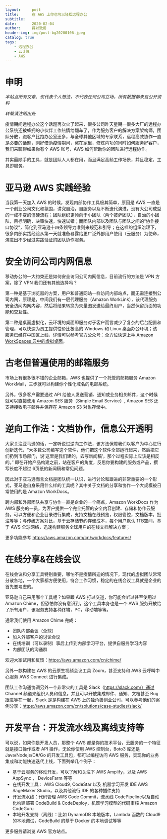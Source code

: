```yaml
---
layout:     post
title:      在 AWS 上你也可以轻松远程办公
subtitle:   
date:       2020-02-04
author:     薛以致用
header-img: img/post-bg20200106.jpeg
catalog: true
tags:
    - 远程办公
    - 云计算
    - AWS
---
```

# 申明

_本站点所有文章，仅代表个人想法，不代表任何公司立场，所有数据都来自公开资料_

*转载请注明出处*

疫情期间远程办公这个话题再次火了起来，很多公司昨天星期一很多大厂的远程办公系统还被蜂拥的小伙伴工作热情给翻车了，作为服务客户的解决方案架构师，团队分散，跑客户比跑办公室还多，与全球其他区域的专家联系，远程高效协作一直是必要的话题，刚好借助疫情期间，窝在家里，修炼内功的同时如何服务好客户，我们来聊聊如果你有个 AWS 账号，AWS 如何帮助你的团队进行远程协作。

其实最顺手的工具，就是团队人人都在用，而且满足高频工作场景，并且稳定，工具即服务。

# 亚马逊 AWS 实践经验

当我第一天加入 AWS 的时候，发现内部协作工具极其简单，原因是 AWS 一直是一个创业公司文化和氛围，讲究自治，自服务以及不断迭代演进，没有大公司成型的一成不变的僵硬流程；团队组织更倾向于小团队（两个披萨团队），自治的小团队，目标明确，决策快速，快速试错；而团队内部以及团队与团队之间的“协作接口协议”，简化到亚马逊十四条领导力准则来规范和引导；在这样的组织治理下，很多内部实践经验从第一天就准备暴露给更广泛外部用户使用（云服务）为使命，演进出不少经过实践验证的团队协作服务。

# 安全访问公司内网信息

移动办公的一大约束还是如何安全访问公司内网信息，目前流行的方法是 VPN 方案，除了 VPN 我们还有其他选择吗？

第一种是基于浏览器的方案，用户和普通网站一样访问内部站点，而无需连接到公司内网，原理是，中间我们有一层代理服务（Amazon WorkLink），该代理服务安全访问内网内容，然后将结果转换为矢量图发送给最终用户，当然保留页面的功能和交互性。

第二种是桌面虚拟化，云环境的桌面即服务对于客户而言减少了复杂的后台配置和管理，可以快速为员工提供性价比极高的 Windows 和 Linux 桌面办公环境；该服务已经在中国区上线，详情可以参考[官方公众号：全方位快速上手 Amazon WorkSpaces 云中的虚拟桌面](https://mp.weixin.qq.com/s/Axoku6Avu17YA65_8Jx3bw)。

# 古老但普遍使用的邮箱服务

市场上有很多很不错的企业邮箱，AWS 也提供了一个托管的邮箱服务 Amazon WorkMail，三步就可以构建你个性化域名的电邮系统。

另外，很多客户需要通过 API 给他人发送营销、通知或业务相关邮件，这个时候就可以直接使用 Amazon SES 服务（Simple Email Service）, Amazon SES 还支持接收电子邮件并保存在 Amazon S3 对象存储中。

# 逆向工作法：文档协作，信息公开透明

大家关注亚马逊的话，一定听说过逆向工作法，该方法保障我们以客户为中心进行创新迭代，“大多数公司编写这个软件，他们把这个软件全部运行起来，然后把它们扔到市场部门，说‘这里是我们建的，去写新闻稿’，那个过程实际上应该是相反的。” 即在开始产品构建之前，站在客户的角度，反思你要构建的服务或产品，撰写长度不超过 6页纸的新闻稿和常见问题。

因此对于亚马逊而言文档是团队统一认识，进行讨论和跟进的非常重要的一个形式，亚马逊自身采用什么样的工具呢？其中关于文档的分享和协作一个大规模被日常使用的是 Amazon WorkDocs。

跨内部和外部团队共享与协作一直是企业的一个痛点，Amazon WorkDocs 作为 AWS 服务的一员，为客户提供一个完全托管的安全内容创建、存储和协作云服务。可以方便和企业目录进行集成，支持文档在线预览，权限管控，文档版本，批注等等；与传统方案对比，基于云存储节约存储成本，每个用户默认 1TB空间，基于 AWS 全球网络，迅速构建服务全球用户的在线文档解决方案；

更多功能参考 https://aws.amazon.com/cn/workdocs/features/

# 在线分享&在线会议

在线会议和分享工具特别重要，哪怕不是疫情所迫的情况下，现代的虚拟团队常常分散各地，一个大家都方便使用，符合工作习惯，稳定的在线会议工具就是企业的首先要考虑的。

亚马逊自己采用哪个工具呢？如果跟 AWS 打过交道，你可能会听过甚至使用过 Amazon Chime，但恐怕你没有意识到，这个工具本身也是一个 AWS 服务开放给了所有用户，该服务支持各种终端，PC，移动端等等。

通常我们使用 Amazon Chime 完成：

* 团队内部会议（全球）
* 加入外部客户的讨论会议
* 在线培训（可以录制）事后上传到内部学习平台，提供自服务学习内容
* 内部团队的沟通群

欢迎大家试用和反馈：https://aws.amazon.com/cn/chime/

另外一款构建在 AWS 的云原生视频会议工具 Zoom，甚至支持和 AWS 云呼叫中心服务 AWS Connect 进行集成。

团队工作沟通协调另外一个非常火的工具是 Slack（https://slack.com/）通过 Channel 频道来组织人员和信息，并且可以开放集成邮件、通知、文档甚至 Bug 跟进等在一起，Slack 是是构建在 AWS 上的独角兽创业公司，可以参考他们的案例分享：https://aws.amazon.com/cn/solutions/case-studies/slack/

# 开发平台：开发流水线及离线支持等

可以说，如果你是开发人员，那整个 AWS 都是你的技术平台，云服务的一个特征就是接口操作或者 API 操作，无论你使用 AWS 控制台，Boto3 库还是 Java/Nodejs/C#/Go 的开发工具包，都可以编程访问 AWS 服务，实现你的业务集成和功能快速迭代上线，下面列举几个例子：

* 基于云服务的移动开发，可以了解和关注下 AWS Amplify，以及 AWS AppSync ， DeviceFarm 等等
* 在线开发工具： AWS Cloud9, CodeStar 以及 机器学习开发 IDE AWS SageMaker Studio，以及其他流行 IDE 的各种插件支持
* 开发流水线：代码管理 AWS Code Commit，流水线 CodePipeline以及自动化构建部署 CodeBuild & CodeDeploy，机器学习模型的代码审核 Amazon CodeGuru
* 本地开发支持（离线）：比如 DynamoDB 本地版本，Lambda 函数的 Cloud9 的本地调试，CodeBuild 的基于 Docker 的本地调试等等

更多服务请浏览 AWS 官方站点。
